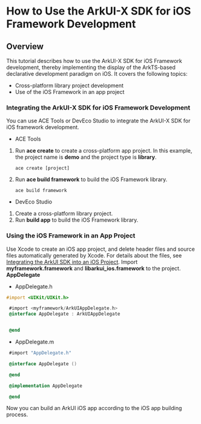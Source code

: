 # How to Use the ArkUI-X SDK for iOS Framework Development

## Overview
This tutorial describes how to use the ArkUI-X SDK for iOS Framework development, thereby implementing the display of the ArkTS-based declarative development paradigm on iOS. It covers the following topics:

* Cross-platform library project development
* Use of the iOS Framework in an app project

### Integrating the ArkUI-X SDK for iOS Framework Development
You can use ACE Tools or DevEco Studio to integrate the ArkUI-X SDK for iOS framework development.
* ACE Tools
1. Run **ace create** to create a cross-platform app project. In this example, the project name is **demo** and the project type is **library**.
    ```
    ace create [project]
    ```
2. Run **ace build framework** to build the iOS Framework library.
    ```
    ace build framework
    ```
* DevEco Studio
1. Create a cross-platform library project.
2. Run **build app** to build the iOS Framework library.

### Using the iOS Framework in an App Project

Use Xcode to create an iOS app project, and delete header files and source files automatically generated by Xcode. For details about the files, see [Integrating the ArkUI SDK into an iOS Project](https://gitee.com/arkui-x/docs/blob/ArkUI-X-5.0-Beta1/en/application-dev/tutorial/how-to-integrate-arkui-into-ios.md). Import **myframework.framework** and **libarkui_ios.framework** to the project.
**AppDelegate**
* AppDelegate.h
```objective-c
#import <UIKit/UIKit.h>

 #import <myframework/ArkUIAppDelegate.h>
 @interface AppDelegate : ArkUIAppDelegate


 @end
```
* AppDelegate.m
```objective-c
 #import "AppDelegate.h"

 @interface AppDelegate ()

 @end

 @implementation AppDelegate

 @end
```

Now you can build an ArkUI iOS app according to the iOS app building process.
